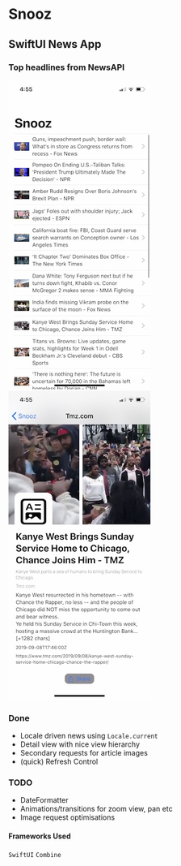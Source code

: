 # Snooz
## SwiftUI News App

### Top headlines from NewsAPI

![Alt text](/shots/IMG_4860.jpg?raw=true "Screenshot")
![Alt text](/shots/IMG_4859.jpg?raw=true "Screenshot")

### Done
* Locale driven news using `Locale.current`
* Detail view with nice view hierarchy
* Secondary requests for article images
* (quick) Refresh Control

### TODO
* DateFormatter
* Animations/transitions for zoom view, pan etc
* Image request optimisations

#### Frameworks Used
`SwiftUI` `Combine`
